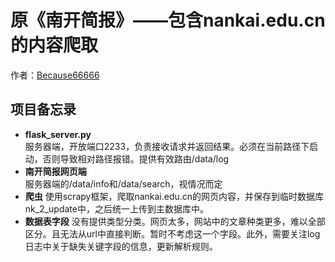 # 原《南开简报》——包含nankai.edu.cn的内容爬取

作者：[Because66666](https://github.com/Because66666)

## 项目备忘录

- **flask_server.py**  
    服务器端，开放端口2233，负责接收请求并返回结果。必须在当前路径下启动，否则导致相对路径报错。提供有效路由/data/log
- **南开简报网页端**  
    服务器端的/data/info和/data/search，视情况而定
- **爬虫**
    使用scrapy框架，爬取nankai.edu.cn的网页内容，并保存到临时数据库nk_2_update中，之后统一上传到主数据库中。
- **数据表字段**
    没有提供类型分类。网页太多，网站中的文章种类更多，难以全部区分。且无法从url中直接判断。暂时不考虑这一个字段。此外，需要关注log日志中关于缺失关键字段的信息，更新解析规则。